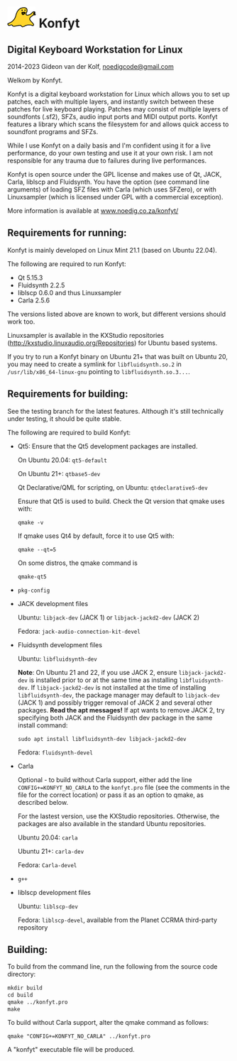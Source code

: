 ![Konfyt Logo](icons/konfytReadmeLogo.png)
Konfyt
======
Digital Keyboard Workstation for Linux
--------------------------------------

2014-2023 Gideon van der Kolf, noedigcode@gmail.com

Welkom by Konfyt.

Konfyt is a digital keyboard workstation for Linux which allows you to set up
patches, each with multiple layers, and instantly switch between these patches
for live keyboard playing. Patches may consist of multiple layers of soundfonts
(.sf2), SFZs, audio input ports and MIDI output ports. Konfyt features a library
which scans the filesystem for and allows quick access to soundfont programs and
SFZs.

While I use Konfyt on a daily basis and I'm confident using it for a live performance,
do your own testing and use it at your own risk. I am not responsible for any trauma
due to failures during live performances.

Konfyt is open source under the GPL license and makes use of Qt, JACK, Carla,
liblscp and Fluidsynth. You have the option (see command line arguments) of
loading SFZ files with Carla (which uses SFZero), or with Linuxsampler (which
is licensed under GPL with a commercial exception).

More information is available at www.noedig.co.za/konfyt/


Requirements for running:
-------------------------

Konfyt is mainly developed on Linux Mint 21.1 (based on Ubuntu 22.04).

The following are required to run Konfyt:

* Qt 5.15.3
* Fluidsynth 2.2.5
* liblscp 0.6.0 and thus Linuxsampler
* Carla 2.5.6

The versions listed above are known to work, but different versions should work too.

Linuxsampler is available in the KXStudio repositories (http://kxstudio.linuxaudio.org/Repositories)
for Ubuntu based systems.

If you try to run a Konfyt binary on Ubuntu 21+ that was built on Ubuntu 20, you may need to create a symlink for `libfluidsynth.so.2` in `/usr/lib/x86_64-linux-gnu` pointing to `libfluidsynth.so.3...`.


Requirements for building:
--------------------------

See the testing branch for the latest features. Although it's still technically
under testing, it should be quite stable.

The following are required to build Konfyt:

* Qt5: Ensure that the Qt5 development packages are installed.

  On Ubuntu 20.04: `qt5-default`

  On Ubuntu 21+: `qtbase5-dev`
  
  Qt Declarative/QML for scripting, on Ubuntu: `qtdeclarative5-dev`

  Ensure that Qt5 is used to build. Check the Qt version that qmake uses with:
  ```
  qmake -v
  ```

  If qmake uses Qt4 by default, force it to use Qt5 with:
  ```
  qmake --qt=5
  ```
  
  On some distros, the qmake command is
  ```
  qmake-qt5
  ```

* `pkg-config`

* JACK development files

  Ubuntu: `libjack-dev` (JACK 1) or `libjack-jackd2-dev` (JACK 2)

  Fedora: `jack-audio-connection-kit-devel`

* Fluidsynth development files
  
  Ubuntu: `libfluidsynth-dev`

  **Note**: On Ubuntu 21 and 22, if you use JACK 2, ensure `libjack-jackd2-dev` is installed prior to or at the same time as installing `libfluidsynth-dev`. If `libjack-jackd2-dev` is not installed at the time of installing `libfluidsynth-dev`, the package manager may default to `libjack-dev` (JACK 1) and possibly trigger removal of JACK 2 and several other packages. **Read the apt messages!** If apt wants to remove JACK 2, try specifying both JACK and the Fluidsynth dev package in the same install command:
  ```
  sudo apt install libfluidsynth-dev libjack-jackd2-dev
  ```
  
  Fedora: `fluidsynth-devel`

* Carla

  Optional - to build without Carla support, either add the line `CONFIG+=KONFYT_NO_CARLA` to the `konfyt.pro` file (see the comments in the file for the correct location) or pass it as an option to qmake, as described below.
  
  For the lastest version, use the KXStudio repositories. Otherwise, the packages are also available in the standard Ubuntu repositories.

  Ubuntu 20.04: `carla`

  Ubuntu 21+: `carla-dev`
  
  Fedora: `Carla-devel`

* `g++`

* liblscp development files
  
  Ubuntu: `liblscp-dev`
  
  Fedora: `liblscp-devel`, available from the Planet CCRMA third-party repository


Building:
---------

To build from the command line, run the following from the source code directory:
```
mkdir build
cd build
qmake ../konfyt.pro
make
```

To build without Carla support, alter the qmake command as follows:
```
qmake "CONFIG+=KONFYT_NO_CARLA" ../konfyt.pro
```

A "konfyt" executable file will be produced.

